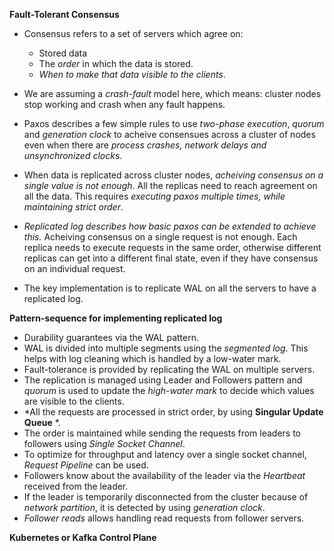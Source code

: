 **Fault-Tolerant Consensus**
* Consensus refers to a set of servers which agree on:
    * Stored data
    * The *order* in which the data is stored.
    * *When to make that data visible to the clients*.

* We are assuming a *crash-fault* model here, which means: cluster nodes stop working and crash when any fault happens.
* Paxos describes a few simple rules to use *two-phase execution*, *quorum* and *generation clock* to acheive consensues across a cluster of nodes even when there are *process crashes, network delays and unsynchronized clocks*.

* When data is replicated across cluster nodes, *acheiving consensus on a single value is not enough*. All the replicas need to reach agreement on all the data. This requires *executing paxos multiple times, while maintaining strict order*.
* *Replicated log describes how basic paxos can be extended to achieve this.* Acheiving consensus on a single request is not enough. Each replica needs to execute requests in the same order, otherwise different replicas can get into a different final state, even if they have consensus on an individual request.
* The key implementation is to replicate WAL on all the servers to have a replicated log.


**Pattern-sequence for implementing replicated log**
* Durability guarantees via the WAL pattern.
* WAL is divided into multiple segments using the *segmented log*. This helps with log cleaning which is handled by a low-water mark.
* Fault-tolerance is provided by replicating the WAL on multiple servers.
* The replication is managed using Leader and Followers pattern and *quorum* is used to update the *high-water mark* to decide which values are visible to the clients.
* *All the requests are processed in strict order, by using **Singular Update Queue** *.
* The order is maintained while sending the requests from leaders to followers using *Single Socket Channel*.
* To optimize for throughput and latency over a single socket channel, *Request Pipeline* can be used.
* Followers know about the availability of the leader via the *Heartbeat* received from the leader. 
* If the leader is temporarily disconnected from the cluster because of *network partition*, it is detected by using *generation clock*. 
* *Follower reads* allows handling read requests from follower servers.

**Kubernetes or Kafka Control Plane**
